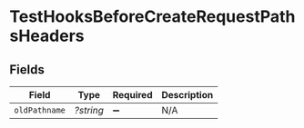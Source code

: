 # TestHooksBeforeCreateRequestPathsHeaders


## Fields

| Field              | Type               | Required           | Description        |
| ------------------ | ------------------ | ------------------ | ------------------ |
| `oldPathname`      | *?string*          | :heavy_minus_sign: | N/A                |